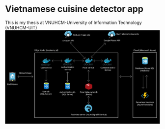 # Vietnamese cuisine detector app

This is my thesis at VNUHCM-University of Information Technology (VNUHCM-UIT)
![alt text](https://github.com/anvpham/vietnamese-cuisine-detector/blob/master/Project%20architecture.png)
